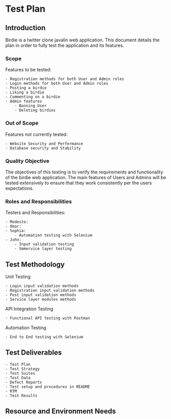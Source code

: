 # Test Plan

## Introduction

Birdie is a twitter clone javalin web application. This document details the plan in order to fully test the application and its features. 

### Scope

Features to be tested:

    - Registration methods for both User and Admin roles
    - Login methods for both User and Admin roles
    - Posting a birdie
    - Liking a birdie
    - Commenting on a birdie
    - Admin features
        - Banning User
        - Deleting birdies

### Out of Scope

Features not currently tested:

    - Website Security and Performance
    - Database security and Stability

### Quality Objective
The objectives of this testing is to verify the requirements and functionality of the birdie web application. The main features of Users and Admins will be tested extensively to ensure that they work consistently per the users expectations. 

### Roles and Responsibilities

Testers and Responsibilities:

    - Modesto:
    - Omar:
    - Sophia: 
        - Automation testing with Selenium
    - John:
        - Input validation testing
        - Smmervice layer testing

## Test Methodology

Unit Testing

    - Login input validation methods
    - Registration input validation methods
    - Post input validation methods
    - Service layer modules methods

API Integration Testing

    - Functional API testing with Postman

Automation Testing

    - End to End testing with Selenium


## Test Deliverables

    - Test Plan
    - Test Strategy
    - Test Suites
    - Test Data
    - Defect Reports
    - Test setup and procedures in README
    - RTM
    - Test Results
    

## Resource and Environment Needs


